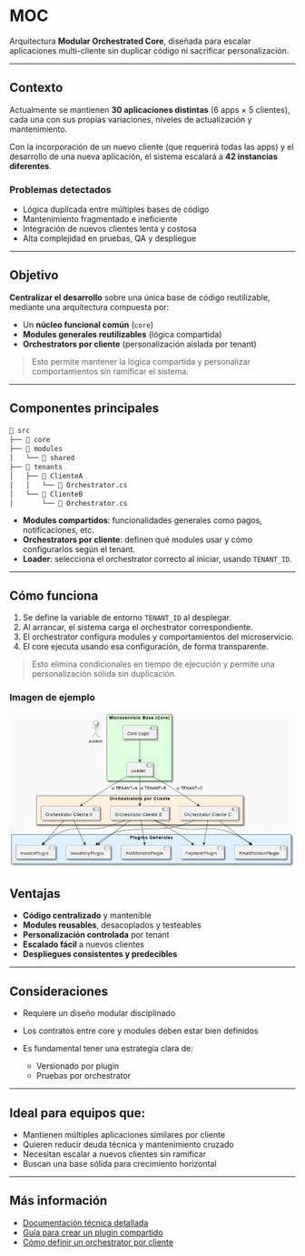 # MOC

Arquitectura **Modular Orchestrated Core**, diseñada para escalar aplicaciones multi-cliente sin duplicar código ni sacrificar personalización.

---

## Contexto

Actualmente se mantienen **30 aplicaciones distintas** (6 apps × 5 clientes), cada una con sus propias variaciones, niveles de actualización y mantenimiento.

Con la incorporación de un nuevo cliente (que requerirá todas las apps) y el desarrollo de una nueva aplicación, el sistema escalará a **42 instancias diferentes**.


### Problemas detectados

- Lógica duplicada entre múltiples bases de código
- Mantenimiento fragmentado e ineficiente
- Integración de nuevos clientes lenta y costosa
- Alta complejidad en pruebas, QA y despliegue

---

## Objetivo

**Centralizar el desarrollo** sobre una única base de código reutilizable, mediante una arquitectura compuesta por:

- Un **núcleo funcional común** (`core`)
- **Modules generales reutilizables** (lógica compartida)
- **Orchestrators por cliente** (personalización aislada por tenant)

> Esto permite mantener la lógica compartida y personalizar comportamientos sin ramificar el sistema.

---

## Componentes principales

```plaintext
📁 src
├── 📁 core
├── 📁 modules
│   └── 📁 shared
├── 📁 tenants
│   ├── 📁 ClienteA
│   │   └── 📄 Orchestrator.cs
│   └── 📁 ClienteB
│       └── 📄 Orchestrator.cs
```

* **Modules compartidos**: funcionalidades generales como pagos, notificaciones, etc.
* **Orchestrators por cliente**: definen qué modules usar y cómo configurarlos según el tenant.
* **Loader**: selecciona el orchestrator correcto al iniciar, usando `TENANT_ID`.

---

## Cómo funciona

1. Se define la variable de entorno `TENANT_ID` al desplegar.
2. Al arrancar, el sistema carga el orchestrator correspondiente.
3. El orchestrator configura modules y comportamientos del microservicio.
4. El core ejecuta usando esa configuración, de forma transparente.

> Esto elimina condicionales en tiempo de ejecución y permite una personalización sólida sin duplicación.

### Imagen de ejemplo
![Arquitectura MOC](/img/MOC_diagram.jpeg)


## Ventajas

* **Código centralizado** y mantenible
* **Modules reusables**, desacoplados y testeables
* **Personalización controlada** por tenant
* **Escalado fácil** a nuevos clientes
* **Despliegues consistentes y predecibles**

---

## Consideraciones

* Requiere un diseño modular disciplinado
* Los contratos entre core y modules deben estar bien definidos
* Es fundamental tener una estrategia clara de:

  * Versionado por plugin
  * Pruebas por orchestrator

---

## Ideal para equipos que:

* Mantienen múltiples aplicaciones similares por cliente
* Quieren reducir deuda técnica y mantenimiento cruzado
* Necesitan escalar a nuevos clientes sin ramificar
* Buscan una base sólida para crecimiento horizontal

---

## Más información

* [Documentación técnica detallada](architecture/index.md)
* [Guía para crear un plugin compartido](#)
* [Cómo definir un orchestrator por cliente](#)
